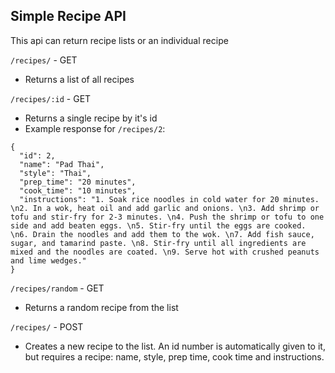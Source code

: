 ## Simple Recipe API

This api can return recipe lists or an individual recipe

`/recipes/` - GET
- Returns a list of all recipes

`/recipes/:id` - GET 
- Returns a single recipe by it's id
- Example response for `/recipes/2`: 

```
{
  "id": 2,
  "name": "Pad Thai",
  "style": "Thai",
  "prep_time": "20 minutes",
  "cook_time": "10 minutes",
  "instructions": "1. Soak rice noodles in cold water for 20 minutes. \n2. In a wok, heat oil and add garlic and onions. \n3. Add shrimp or tofu and stir-fry for 2-3 minutes. \n4. Push the shrimp or tofu to one side and add beaten eggs. \n5. Stir-fry until the eggs are cooked. \n6. Drain the noodles and add them to the wok. \n7. Add fish sauce, sugar, and tamarind paste. \n8. Stir-fry until all ingredients are mixed and the noodles are coated. \n9. Serve hot with crushed peanuts and lime wedges."
}
```

`/recipes/random` - GET
- Returns a random recipe from the list

`/recipes/` - POST
- Creates a new recipe to the list. An id number is automatically given to it, but requires a recipe: name, style, prep time, cook time and instructions.
